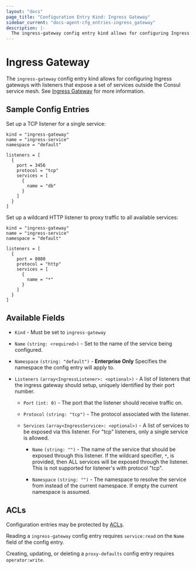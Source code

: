 ```yaml
---
layout: "docs"
page_title: "Configuration Entry Kind: Ingress Gateway"
sidebar_current: "docs-agent-cfg_entries-ingress_gateway"
description: |-
  The ingress-gateway config entry kind allows for configuring Ingress gateways with listeners that expose a set of services outside the Consul service mesh.
---
```


# Ingress Gateway

  The `ingress-gateway` config entry kind allows for configuring Ingress gateways
  with listeners that expose a set of services outside the Consul service mesh.
  See [Ingress Gateway](/docs/connect/ingress_gateway.html) for more information.

## Sample Config Entries

Set up a TCP listener for a single service:

```hcl
kind = "ingress-gateway"
name = "ingress-service"
namespace = "default"

listeners = [
  {
    port = 3456
    protocol = "tcp"
    services = [
      {
        name = "db"
      }
    ]
  }
]
```

Set up a wildcard HTTP listener to proxy traffic to all available services:

```hcl
kind = "ingress-gateway"
name = "ingress-service"
namespace = "default"

listeners = [
  {
    port = 8080
    protocol = "http"
    services = [
      {
        name = "*"
      }
    ]
  }
]
```

## Available Fields

- `Kind` - Must be set to `ingress-gateway`

- `Name` `(string: <required>)` - Set to the name of the service being configured.

- `Namespace` `(string: "default")` - **Enterprise Only** Specifies the namespace the config entry will apply to.

- `Listeners` `(array<IngressListener>: <optional>)` - A list of listeners that
  the ingress gateway should setup, uniquely identified by their port number.

  - `Port` `(int: 0)` - The port that the listener should receive traffic on.

  - `Protocol` `(string: "tcp")` - The protocol associated with the listener.

  - `Services` `(array<IngressService>: <optional>)` - A list of services to be
    exposed via this listener. For "tcp" listeners, only a single service is
    allowed.

    - `Name` `(string: "")` - The name of the service that should be exposed
      through this listener. If the wildcard specifier, `*`, is provided, then
      ALL services will be exposed through the listener. This is not supported
      for listener's with protocol "tcp".

    - `Namespace` `(string: "")` - The namespace to resolve the service from
      instead of the current namespace. If empty the current namespace is
      assumed.

## ACLs

Configuration entries may be protected by
[ACLs](https://learn.hashicorp.com/consul/security-networking/production-acls).

Reading a `ingress-gateway` config entry requires `service:read` on the `Name`
field of the config entry.

Creating, updating, or deleting a `proxy-defaults` config entry requires
`operator:write`.
